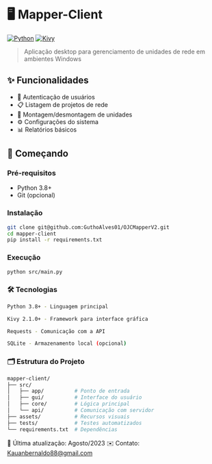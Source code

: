 # 🖥️ Mapper-Client

[![Python](https://img.shields.io/badge/Python-3.8+-blue.svg)](https://www.python.org/downloads/)
[![Kivy](https://img.shields.io/badge/Kivy-2.1.0-green.svg)](https://kivy.org/)

> Aplicação desktop para gerenciamento de unidades de rede em ambientes Windows

## ✨ Funcionalidades

- 🔐 Autenticação de usuários
- 📋 Listagem de projetos de rede
- 🔄 Montagem/desmontagem de unidades
- ⚙️ Configurações do sistema
- 📊 Relatórios básicos

## 🚀 Começando

### Pré-requisitos
- Python 3.8+
- Git (opcional)

### Instalação
```bash
git clone git@github.com:GuthoAlves01/OJCMapperV2.git
cd mapper-client
pip install -r requirements.txt
```
### Execução

```bash
python src/main.py
```
### 🛠 Tecnologias
```bash
Python 3.8+ - Linguagem principal

Kivy 2.1.0+ - Framework para interface gráfica

Requests - Comunicação com a API

SQLite - Armazenamento local (opcional)
```

### 🗂 Estrutura do Projeto
```bash
mapper-client/
├── src/
│   ├── app/          # Ponto de entrada
│   ├── gui/          # Interface do usuário
│   ├── core/         # Lógica principal
│   └── api/          # Comunicação com servidor
├── assets/           # Recursos visuais
├── tests/            # Testes automatizados
└── requirements.txt  # Dependências
```

📅 Última atualização: Agosto/2023
✉️ Contato: Kauanbernaldo88@gmail.com
